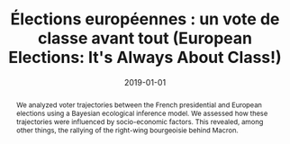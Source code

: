 ---
title: "Élections européennes : un vote de classe avant tout (European Elections: It&apos;s Always About Class!)"
collection: publications
paperurl: 'https://www.lemediatv.fr/articles/2019/elections-europeennes-un-vote-de-classe-avant-tout-Db1jRBt_S6Cz91TlQMSG_A'
link: https://www.lemediatv.fr/articles/2019/elections-europeennes-un-vote-de-classe-avant-tout-Db1jRBt_S6Cz91TlQMSG_A
tags:
    - tag: Politics
      id: politics
      color: '#FFDAB9'
      text_color: '#000000'
    - tag: Data mining
      id: data-mining
      color: '#8B0000'
      text_color: '#ffffff'
    - tag: Statistical and Bayesian Inference
      id: statistical-and-bayesian-inference
      color: '#BC8F8F'
      text_color: '#ffffff'
type: press
date: 2019-01-01
venue: 'Le Média'
authors: Kouamouo T., <b>Gautheron L.</b>
abstract: "We analyzed voter trajectories between the French presidential and European elections using a Bayesian ecological inference model. We assessed how these trajectories were influenced by socio-economic factors. This revealed, among other things, the rallying of the right-wing bourgeoisie behind Macron."
citation: ' Théophile Kouamouo,  Lucas Gautheron, &quot;Élections européennes : un vote de classe avant tout (European Elections: It&amp;apos;s Always About Class!).&quot; Le Média, 2019.'
---